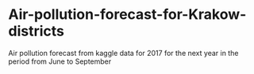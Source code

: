 # Air-pollution-forecast-for-Krakow-districts
Air pollution forecast from kaggle data for 2017 for the next year in the period from June to September
